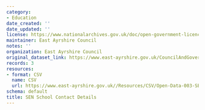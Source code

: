 ```yaml
---
category:
- Education
date_created: ''
date_updated: ''
license: https://www.nationalarchives.gov.uk/doc/open-government-licence/version/3/
maintainer: East Ayrshire Council
notes: ''
organization: East Ayrshire Council
original_dataset_link: https://www.east-ayrshire.gov.uk/CouncilAndGovernment/About-the-Council/Information-and-statistics/Open-Data.aspx
records: 3
resources:
- format: CSV
  name: CSV
  url: https://www.east-ayrshire.gov.uk//Resources/CSV/Open-Data-003-SEN-School-Contacts.csv
schema: default
title: SEN School Contact Details
---
```

